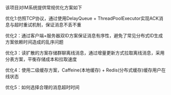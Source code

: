 该项目对IM系统提供常规优化方案如下

优化1:仿照TCP协议，通过使用DelayQueue + ThreadPoolExecutor实现ACK消息与超时重试机制，保证消息不丢不重

优化2：通过客户端+服务器双ID方案保证消息有序性，避免了常见分布式ID生成方案依赖时间造成的乱序问题

优化3：读扩散的方案存储群聊离线消息，通过增量更新方式拉取离线消息，采用分表方案，平衡存储成本和拉取速度

优化4：使用二级缓存方案，Caffeine(本地缓存) + Redis(分布式缓存)缓存用户在线状态

优化5：如何选择合理的消息超时时间
